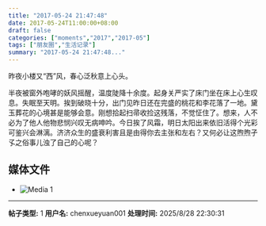 ```yaml
---
title: "2017-05-24 21:47:48"
date: 2017-05-24T11:00:00+08:00
draft: false
categories: ["moments","2017","2017-05"]
tags: ["朋友圈","生活记录"]
summary: "2017-05-24 21:47:48..."
---
```


昨夜小楼又“西”风，春心泛秋意上心头。

半夜被窗外咆哮的妖风摇醒，温度陡降十余度。起身关严实了床门坐在床上心生叹息。失眠至天明。挨到破晓十分，出门见昨日还在完盛的桃花和李花落了一地。黛玉葬花的心境甚是能够会意。刚想拾起扫帚收捡这残落，不觉怔住了。想来，人不必为了他人他物悲悯兴叹无病呻吟。今日挨了风霜，明日太阳出来依旧活得个光彩可鉴兴会淋漓。济济众生的盛衰利害且是由得你去主张和左右？又何必让这煦煦孑孓之俗事儿浊了自己的心呢？

## 媒体文件

- ![Media 1](/Moments/photos/2017-05-24/201705242147480.jpg)

---

**帖子类型:** 1
**用户名:** chenxueyuan001
**处理时间:** 2025/8/28 22:30:31